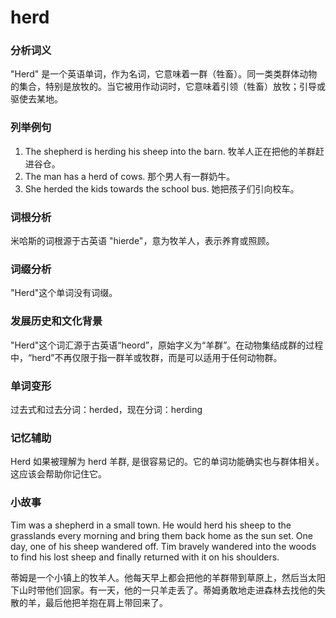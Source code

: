 # herd

### 分析词义

  

"Herd" 是一个英语单词，作为名词，它意味着一群（牲畜）。同一类类群体动物的集合，特别是放牧的。当它被用作动词时，它意味着引领（牲畜）放牧；引导或驱使去某地。

  

### 列举例句

  

1.  The shepherd is herding his sheep into the barn. 牧羊人正在把他的羊群赶进谷仓。
2.  The man has a herd of cows. 那个男人有一群奶牛。
3.  She herded the kids towards the school bus. 她把孩子们引向校车。

  

### 词根分析

  

米哈斯的词根源于古英语 "hierde"，意为牧羊人，表示养育或照顾。

  

### 词缀分析

  

"Herd"这个单词没有词缀。

  

### 发展历史和文化背景

  

"Herd"这个词汇源于古英语“heord”，原始字义为“羊群”。在动物集结成群的过程中，“herd”不再仅限于指一群羊或牧群，而是可以适用于任何动物群。

  

### 单词变形

  

过去式和过去分词：herded，现在分词：herding

  

### 记忆辅助

  

Herd 如果被理解为 herd 羊群, 是很容易记的。它的单词功能确实也与群体相关。这应该会帮助你记住它。

  

### 小故事

  

Tim was a shepherd in a small town. He would herd his sheep to the grasslands every morning and bring them back home as the sun set. One day, one of his sheep wandered off. Tim bravely wandered into the woods to find his lost sheep and finally returned with it on his shoulders.

  

蒂姆是一个小镇上的牧羊人。他每天早上都会把他的羊群带到草原上，然后当太阳下山时带他们回家。有一天，他的一只羊走丢了。蒂姆勇敢地走进森林去找他的失散的羊，最后他把羊抱在肩上带回来了。
